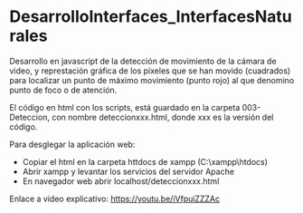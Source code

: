 # DesarrolloInterfaces_InterfacesNaturales

Desarrollo en javascript de la detección de movimiento de la cámara de video, y represtación gráfica de los píxeles que se han movido (cuadrados) para localizar un punto de máximo movimiento (punto rojo) al que denomino punto de foco o de atención.

El código en html con los scripts, está guardado en la carpeta 003-Deteccion, con nombre deteccionxxx.html, donde xxx es la versión del código.

Para desglegar la aplicación web:
- Copiar el html en la carpeta httdocs de xampp (C:\xampp\htdocs)
- Abrir xampp y levantar los servicios del servidor Apache
- En navegador web abrir localhost/deteccionxxx.html

Enlace a video explicativo:
https://youtu.be/iVfpuiZZZAc